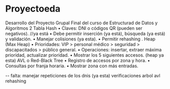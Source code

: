# Proyectoeda
Desarrollo del Proyecto Grupal Final del curso de Estructurad de Datos y Algoritmos 2
Tabla Hash
•	Claves: DNI o códigos QR (pueden ser negativos). //ya está
•	Debe permitir inserción (ya está), 
búsqueda (ya está) y 
validación.
•	Manejar colisiones (ya esta).
•	Permitir rehashing .
Heap (Max Heap)
•	Prioridades: VIP > personal médico > seguridad > discapacitados > público general.
•	Operaciones: insertar, extraer máxima prioridad, actualizar prioridad.
•	Mostrar los 5 siguientes accesos. (heap ya esta)
AVL o Red-Black Tree
•	Registro de accesos por zona y hora.
•	Consultas por franja horaria.
•	Mostrar zona con más entradas.


-- falta:
manejar repeticiones de los dnis (ya esta)
verificaciones 
arbol avl
rehashing


